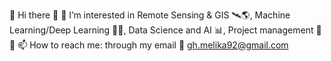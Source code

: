 🔸 Hi there 👋
🔹 I’m interested in Remote Sensing & GIS 🛰🌎, Machine Learning/Deep Learning 👩‍💻, Data Science and AI 📊, Project management 📄
🔸 📫 How to reach me: through my email 📧 gh.melika92@gmail.com


